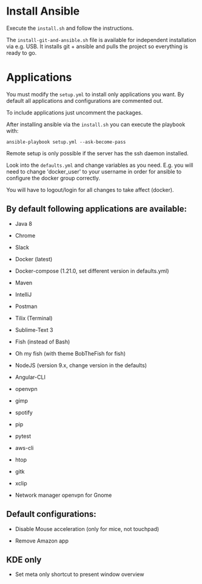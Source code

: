 # Install Ansible
Execute the `install.sh` and follow the instructions.

The `install-git-and-ansible.sh` file is available for independent installation via e.g. USB. It installs git + ansible and pulls the project so everything is ready to go.

# Applications
You must modify the `setup.yml` to install only applications you want. By default all applications and configurations are commented out.

To include applications just uncomment the packages.

After installing ansible via the `install.sh` you can execute the playbook with:

`ansible-playbook setup.yml --ask-become-pass`

Remote setup is only possible if the server has the ssh daemon installed.

Look into the `defaults.yml` and change variables as you need. E.g. you will need to change 'docker_user' to your username in order for ansible to configure the docker group correctly.

You will have to logout/login for all changes to take affect (docker).

## By default following applications are available:

- Java 8

- Chrome

- Slack

- Docker (latest)

- Docker-compose (1.21.0, set different version in defaults.yml)

- Maven

- IntelliJ

- Postman

- Tilix (Terminal)

- Sublime-Text 3

- Fish (instead of Bash)

- Oh my fish (with theme BobTheFish for fish)

- NodeJS (version 9.x, change version in the defaults)

- Angular-CLI

- openvpn

- gimp

- spotify

- pip

- pytest

- aws-cli

- htop

- gitk

- xclip

- Network manager openvpn for Gnome

## Default configurations:

- Disable Mouse acceleration (only for mice, not touchpad)

- Remove Amazon app

## KDE only

- Set meta only shortcut to present window overview
